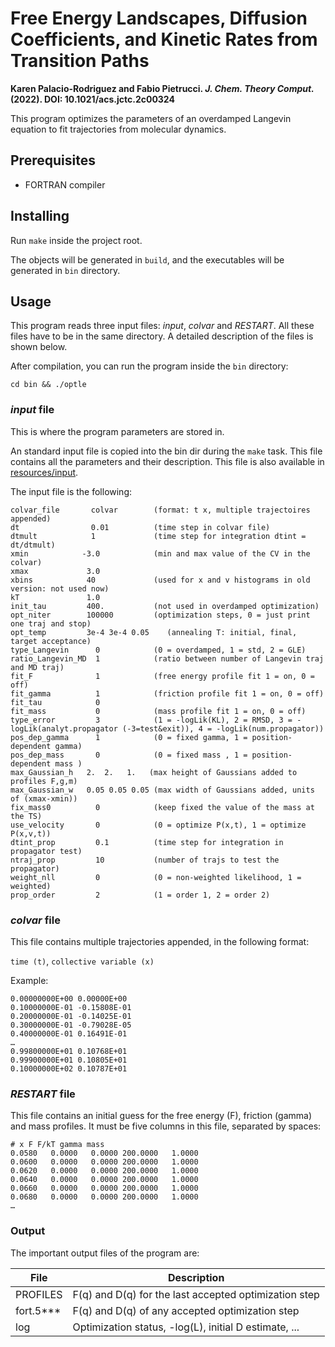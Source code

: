 # Free Energy Landscapes, Diffusion Coefficients, and Kinetic Rates from Transition Paths

**Karen Palacio-Rodriguez and Fabio Pietrucci. _J. Chem. Theory Comput._ (2022). DOI: 10.1021/acs.jctc.2c00324**

This program optimizes the parameters of an overdamped Langevin equation to fit trajectories
from molecular dynamics.

## Prerequisites

* FORTRAN compiler

## Installing

Run `make` inside the project root.

The objects will be generated in `build`, and the executables will be generated
in `bin` directory.

## Usage

This program reads three input files: _input_, _colvar_ and _RESTART_. All these
files have to be in the same directory. A detailed description of the files is
shown below.

After compilation, you can run the program inside the `bin` directory:

```
cd bin && ./optle
```

### _input_ file

This is where the program parameters are stored in.

An standard input file is copied into the bin dir during the `make` task. This
file contains all the parameters and their description. This file is also
available in [resources/input](./resources/input).

The input file is the following:

```
colvar_file       colvar        (format: t x, multiple trajectoires appended)  
dt                0.01          (time step in colvar file)
dtmult            1             (time step for integration dtint = dt/dtmult)
xmin            -3.0            (min and max value of the CV in the colvar)
xmax             3.0
xbins            40             (used for x and v histograms in old version: not used now)
kT               1.0
init_tau         400.           (not used in overdamped optimization)
opt_niter        100000         (optimization steps, 0 = just print one traj and stop)
opt_temp         3e-4 3e-4 0.05    (annealing T: initial, final, target acceptance)
type_Langevin      0            (0 = overdamped, 1 = std, 2 = GLE)
ratio_Langevin_MD  1            (ratio between number of Langevin traj and MD traj)
fit_F              1            (free energy profile fit 1 = on, 0 = off)
fit_gamma          1            (friction profile fit 1 = on, 0 = off)
fit_tau            0
fit_mass           0            (mass profile fit 1 = on, 0 = off)
type_error         3            (1 = -logLik(KL), 2 = RMSD, 3 = -logLik(analyt.propagator (-3=test&exit)), 4 = -logLik(num.propagator))
pos_dep_gamma      1            (0 = fixed gamma, 1 = position-dependent gamma)
pos_dep_mass       0            (0 = fixed mass , 1 = position-dependent mass )
max_Gaussian_h   2.  2.   1.   (max height of Gaussians added to profiles F,g,m)
max_Gaussian_w   0.05 0.05 0.05 (max width of Gaussians added, units of (xmax-xmin))
fix_mass0          0            (keep fixed the value of the mass at the TS)
use_velocity       0            (0 = optimize P(x,t), 1 = optimize P(x,v,t))
dtint_prop         0.1          (time step for integration in propagator test)
ntraj_prop         10           (number of trajs to test the propagator) 
weight_nll         0            (0 = non-weighted likelihood, 1 = weighted)
prop_order         2            (1 = order 1, 2 = order 2)
```

### _colvar_ file

This file contains multiple trajectories appended, in the following format:

`time (t)`, `collective variable (x)`

Example:

```
0.00000000E+00 0.00000E+00
0.10000000E-01 -0.15808E-01
0.20000000E-01 -0.14025E-01
0.30000000E-01 -0.79028E-05
0.40000000E-01 0.16491E-01
…
0.99800000E+01 0.10768E+01
0.99900000E+01 0.10805E+01
0.10000000E+02 0.10787E+01
```

### _RESTART_ file

This file contains an initial guess for the free energy (F), friction (gamma)
and mass profiles. It must be five columns in this file, separated by spaces:

```
# x F F/kT gamma mass
0.0580   0.0000   0.0000 200.0000   1.0000
0.0600   0.0000   0.0000 200.0000   1.0000
0.0620   0.0000   0.0000 200.0000   1.0000
0.0640   0.0000   0.0000 200.0000   1.0000
0.0660   0.0000   0.0000 200.0000   1.0000
0.0680   0.0000   0.0000 200.0000   1.0000
…
```

### Output

The important output files of the program are:

|File     |Description                                          |
|---------|-----------------------------------------------------|
|PROFILES |F(q) and D(q) for the last accepted optimization step|
|fort.5***|F(q) and D(q) of any accepted optimization step      |
|log      |Optimization status, -log(L), initial D estimate, ...|
